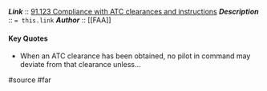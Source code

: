 ***Link***      :: [91.123 Compliance with ATC clearances and instructions](https://www.ecfr.gov/current/title-14/section-91.123)
***Description***      :: `= this.link`
***Author*** :: [[FAA]]

#### Key Quotes
* When an ATC clearance has been obtained, no pilot in command may deviate from that clearance unless...

#source #far